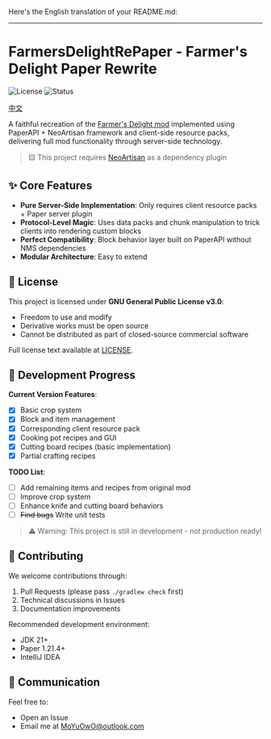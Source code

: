 Here's the English translation of your README.md:

---

# FarmersDelightRePaper - Farmer's Delight Paper Rewrite

![License](https://img.shields.io/badge/License-GPLv3-blue)
![Status](https://img.shields.io/badge/Status-Alpha-red)

[中文](README.md)

A faithful recreation of the [Farmer's Delight mod](https://modrinth.com/mod/farmers-delight) implemented using PaperAPI + NeoArtisan framework and client-side resource packs, delivering full mod functionality through server-side technology.

> 🟨 This project requires [NeoArtisan](https://github.com/KitsunaiMC/NeoArtisan) as a dependency plugin

## ✨ Core Features

- **Pure Server-Side Implementation**: Only requires client resource packs + Paper server plugin
- **Protocol-Level Magic**: Uses data packs and chunk manipulation to trick clients into rendering custom blocks
- **Perfect Compatibility**: Block behavior layer built on PaperAPI without NMS dependencies
- **Modular Architecture**: Easy to extend

## 📜 License

This project is licensed under **GNU General Public License v3.0**:
- Freedom to use and modify
- Derivative works must be open source
- Cannot be distributed as part of closed-source commercial software

Full license text available at [LICENSE](LICENSE).

## 🚧 Development Progress

**Current Version Features**:
- [x] Basic crop system
- [x] Block and item management
- [x] Corresponding client resource pack
- [x] Cooking pot recipes and GUI
- [x] Cutting board recipes (basic implementation)
- [x] Partial crafting recipes

**TODO List**:
- [ ] Add remaining items and recipes from original mod
- [ ] Improve crop system
- [ ] Enhance knife and cutting board behaviors
- [ ] ~~Find bugs~~ Write unit tests

> ⚠️ Warning: This project is still in development - not production ready!

## 🤝 Contributing

We welcome contributions through:
1. Pull Requests (please pass `./gradlew check` first)
2. Technical discussions in Issues
3. Documentation improvements

Recommended development environment:
- JDK 21+
- Paper 1.21.4+
- IntelliJ IDEA

## 💬 Communication

Feel free to:
- Open an Issue
- Email me at [MoYuOwO@outlook.com](mailto:MoYuOwO@outlook.com)